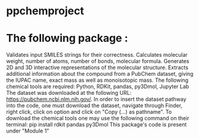 # ppchemproject
# The following package : 
Validates input SMILES strings for their correctness.
Calculates molecular weight, number of atoms, number of bonds, molecular formula.
Generates 2D and 3D interactive representations of the molecular structure.
Extracts additional information about the compound from a PubChem dataset, giving the IUPAC name, exact mass as well as monoisotopic mass. 
The following chemical tools are required: Python, RDKit, pandas, py3Dmol, Jupyter Lab
The dataset was downloaded at the following URL: https://pubchem.ncbi.nlm.nih.gov/. In order to insert the dataset pathway into the code, one must download the dataset, navigate through Finder, right click, click on option and click on "Copy (...) as pathname". 
To download the chemical tools one may use the following command on their terminal: pip install rdkit pandas py3Dmol
This package's code is present under "Module 1"
